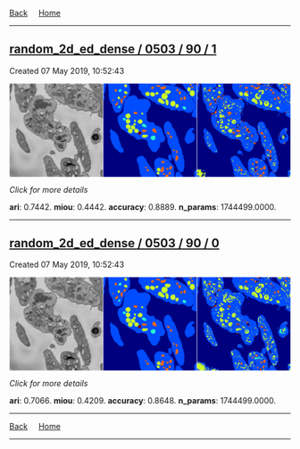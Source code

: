 
[Back](..)&nbsp;&nbsp;&nbsp;&nbsp;&nbsp;[Home](https://leapmanlab.github.io/snapshots)

---

<div class="summary"><a href="1"><h2>random_2d_ed_dense / 0503 / 90 / 1</h2></a><p>Created 07 May 2019, 10:52:43
</p><a href="1"><img src="1/media/summary.png" align="center"></a><p>
<i>Click for more details</i>
</p></div>

**ari**: 0.7442. **miou**: 0.4442. **accuracy**: 0.8889. **n_params**: 1744499.0000. 

---

<div class="summary"><a href="0"><h2>random_2d_ed_dense / 0503 / 90 / 0</h2></a><p>Created 07 May 2019, 10:52:43
</p><a href="0"><img src="0/media/summary.png" align="center"></a><p>
<i>Click for more details</i>
</p></div>

**ari**: 0.7066. **miou**: 0.4209. **accuracy**: 0.8648. **n_params**: 1744499.0000. 

---

[Back](..)&nbsp;&nbsp;&nbsp;&nbsp;&nbsp;[Home](https://leapmanlab.github.io/snapshots)

---